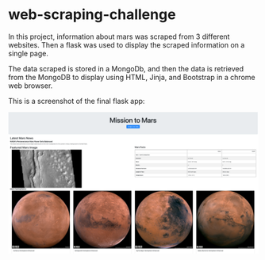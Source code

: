 # web-scraping-challenge
In this project, information about mars was scraped from 3 different websites. Then a flask was used to display the scraped information on a single page. 

The data scraped is stored in a MongoDb, and then the data is retrieved from the MongoDB to display using HTML, Jinja, and Bootstrap in a chrome web browser.

This is a screenshot of the final flask app:

![Mars Infro Flask App](FlaskAppScreenshot.png)
